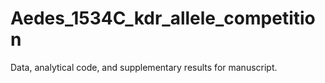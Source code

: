 # Aedes_1534C_kdr_allele_competition
Data, analytical code, and supplementary results for manuscript.

